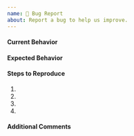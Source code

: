 ```yaml
---
name: 🐞 Bug Report
about: Report a bug to help us improve.
---
```


<!--- ⚠️ If you do not respect this template your issue will be closed. -->
<!-- ⚠️ Make sure to browse the opened and closed issues before submitting your issue. -->

#### Current Behavior
<!--- Tell us what happens instead of the expected behavior -->

#### Expected Behavior
<!--- Tell us what should happen -->

#### Steps to Reproduce
<!--- Provide a link to a live example or an unambiguous set of steps to -->
<!--- reproduce this bug. Include code to reproduce, if relevant -->
1.
2.
3.
4.

#### Additional Comments
<!--- Are there any more details you'd like to provide about this bug? -->
<!-- Is there another issue in the tracker that are related to yours? -->
